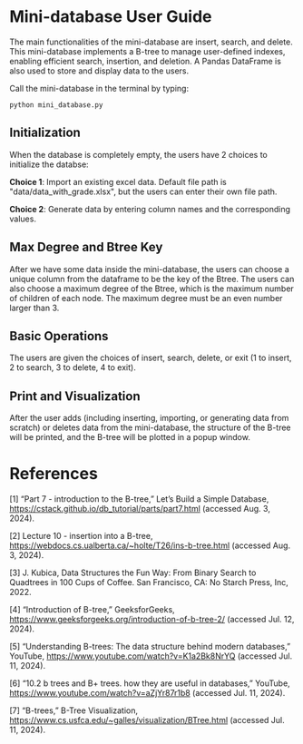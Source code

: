 # Mini-database User Guide
The main functionalities of the mini-database are insert, search, and delete. This mini-database implements a B-tree to manage user-defined indexes, enabling efficient search, insertion, and deletion. A Pandas DataFrame is also used to store and display data to the users.

Call the mini-database in the terminal by typing: 
```
python mini_database.py
```
## Initialization
When the database is completely empty, the users have 2 choices to initialize the databse:

**Choice 1**: Import an existing excel data. Default file path is "data/data_with_grade.xlsx", but the users can enter their own file path. 

**Choice 2**: Generate data by entering column names and the corresponding values.

## Max Degree and Btree Key
After we have some data inside the mini-database, the users can choose a unique column from the dataframe to be the key of the Btree. The users can also choose a maximum degree of the Btree, which is the maximum number of children of each node. The maximum degree must be an even number larger than 3.

## Basic Operations 
The users are given the choices of insert, search, delete, or exit (1 to insert, 2 to search, 3 to delete, 4 to exit).

## Print and Visualization
After the user adds (including inserting, importing, or generating data from scratch) or deletes data from the mini-database, the structure of the B-tree will be printed, and the B-tree will be plotted in a popup window.

# References 
[1] “Part 7 - introduction to the B-tree,” Let’s Build a Simple Database, https://cstack.github.io/db_tutorial/parts/part7.html (accessed Aug. 3, 2024). <p>
[2] Lecture 10 - insertion into a B-tree, https://webdocs.cs.ualberta.ca/~holte/T26/ins-b-tree.html (accessed Aug. 3, 2024). <p> 
[3] J. Kubica, Data Structures the Fun Way: From Binary Search to Quadtrees in 100 Cups of Coffee. San Francisco, CA: No Starch Press, Inc, 2022. <p>
[4] “Introduction of B-tree,” GeeksforGeeks, https://www.geeksforgeeks.org/introduction-of-b-tree-2/ (accessed Jul. 12, 2024). <p>
[5] “Understanding B-trees: The data structure behind modern databases,” YouTube, https://www.youtube.com/watch?v=K1a2Bk8NrYQ (accessed Jul. 11, 2024). <p>
[6] “10.2 b trees and B+ trees. how they are useful in databases,” YouTube, https://www.youtube.com/watch?v=aZjYr87r1b8 (accessed Jul. 11, 2024). <p>
[7] “B-trees,” B-Tree Visualization, https://www.cs.usfca.edu/~galles/visualization/BTree.html (accessed Jul. 11, 2024). <p>

